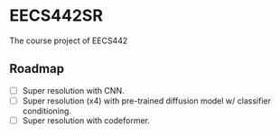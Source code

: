 # EECS442SR
The course project of EECS442
## Roadmap
- [ ] Super resolution with CNN.
- [ ] Super resolution (x4) with pre-trained diffusion model w/ classifier conditioning.
- [ ] Super resolution with codeformer.
